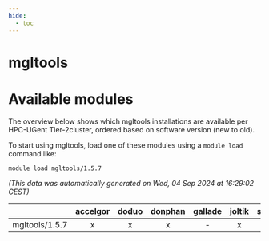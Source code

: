 ```yaml
---
hide:
  - toc
---
```


mgltools
========

# Available modules


The overview below shows which mgltools installations are available per HPC-UGent Tier-2cluster, ordered based on software version (new to old).

To start using mgltools, load one of these modules using a `module load` command like:

```shell
module load mgltools/1.5.7
```

*(This data was automatically generated on Wed, 04 Sep 2024 at 16:29:02 CEST)*  

| |accelgor|doduo|donphan|gallade|joltik|shinx|skitty|
| :---: | :---: | :---: | :---: | :---: | :---: | :---: | :---: |
|mgltools/1.5.7|x|x|x|-|x|-|x|
